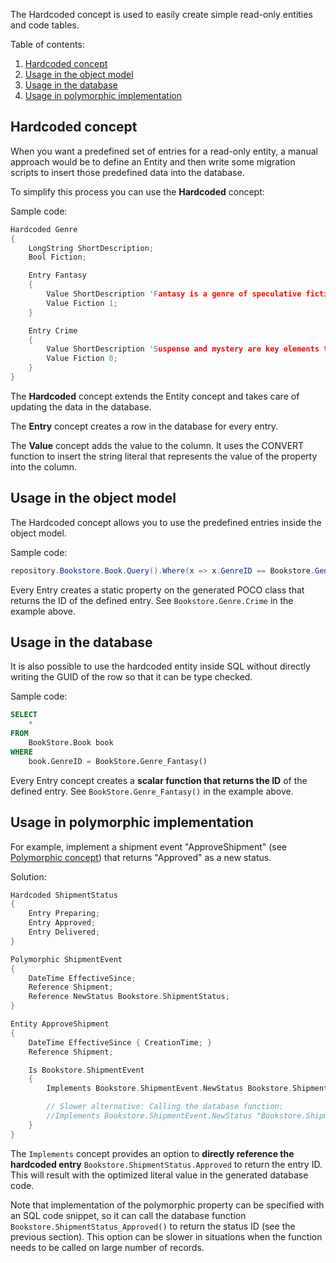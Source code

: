 The Hardcoded concept is used to easily create simple read-only entities and code tables.

Table of contents:

1. [Hardcoded concept](#hardcoded-concept)
2. [Usage in the object model](#usage-in-the-object-model)
3. [Usage in the database](#usage-in-the-database)
4. [Usage in polymorphic implementation](#usage-in-polymorphic-implementation)

## Hardcoded concept

When you want a predefined set of entries for a read-only entity, a manual approach would be to define an Entity and
then write some migration scripts to insert those predefined data into the database.

To simplify this process you can use the **Hardcoded** concept:

Sample code:

```C
Hardcoded Genre
{
    LongString ShortDescription;
    Bool Fiction;

    Entry Fantasy
    {
        Value ShortDescription 'Fantasy is a genre of speculative fiction set in a fictional universe';
        Value Fiction 1;
    }

    Entry Crime
    {
        Value ShortDescription 'Suspense and mystery are key elements that are nearly ubiquitous to the genre';
        Value Fiction 0;
    }
}
```

The **Hardcoded** concept extends the Entity concept and takes care of updating the data in the database.

The **Entry** concept creates a row in the database for every entry.

The **Value** concept adds the value to the column.
It uses the CONVERT function to insert the string literal that represents the value of the property into the column.

## Usage in the object model

The Hardcoded concept allows you to use the predefined entries inside the object model.

Sample code:

```CS
repository.Bookstore.Book.Query().Where(x => x.GenreID == Bookstore.Genre.Crime);
```

Every Entry creates a static property on the generated POCO class that returns the ID of the defined entry.
See `Bookstore.Genre.Crime` in the example above.

## Usage in the database

It is also possible to use the hardcoded entity inside SQL without directly writing the GUID of the row so that it can be type checked.

Sample code:

```SQL
SELECT
    *
FROM
    BookStore.Book book
WHERE
    book.GenreID = BookStore.Genre_Fantasy()
```

Every Entry concept creates a **scalar function that returns the ID** of the defined entry.
See `BookStore.Genre_Fantasy()` in the example above.

## Usage in polymorphic implementation

For example, implement a shipment event "ApproveShipment" (see [Polymorphic concept](Polymorphic-concept))
that returns "Approved" as a new status.

Solution:

```C
Hardcoded ShipmentStatus
{
    Entry Preparing;
    Entry Approved;
    Entry Delivered;
}

Polymorphic ShipmentEvent
{
    DateTime EffectiveSince;
    Reference Shipment;
    Reference NewStatus Bookstore.ShipmentStatus;
}

Entity ApproveShipment
{
    DateTime EffectiveSince { CreationTime; }
    Reference Shipment;

    Is Bookstore.ShipmentEvent
    {
        Implements Bookstore.ShipmentEvent.NewStatus Bookstore.ShipmentStatus.Approved;

        // Slower alternative: Calling the database function:
        //Implements Bookstore.ShipmentEvent.NewStatus "Bookstore.ShipmentStatus_Approved()";
    }
}
```

The `Implements` concept provides an option to **directly reference the hardcoded
entry** `Bookstore.ShipmentStatus.Approved` to return the entry ID.
This will result with the optimized literal value in the generated database code.

Note that implementation of the polymorphic property can be specified with an SQL code snippet,
so it can call the database function `Bookstore.ShipmentStatus_Approved()` to return the status ID
(see the previous section). This option can be slower in situations when the function needs
to be called on large number of records.
